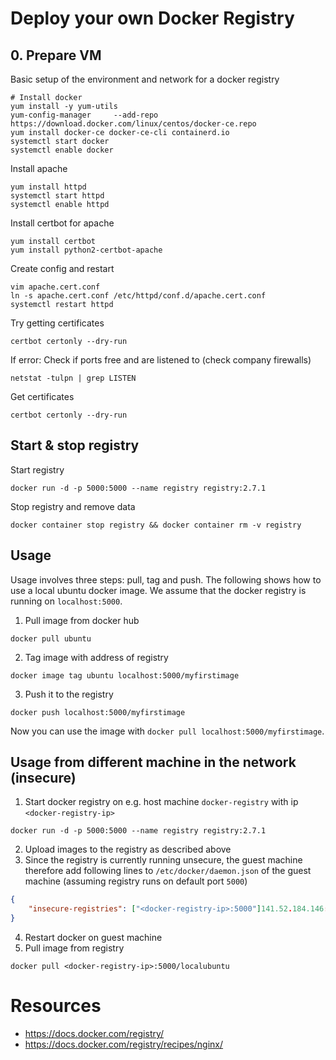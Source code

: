 # Deploy your own Docker Registry

## 0. Prepare VM

Basic setup of the environment and network for a docker registry
```shell
# Install docker
yum install -y yum-utils
yum-config-manager     --add-repo     https://download.docker.com/linux/centos/docker-ce.repo
yum install docker-ce docker-ce-cli containerd.io
systemctl start docker
systemctl enable docker
```

Install apache
```
yum install httpd
systemctl start httpd
systemctl enable httpd
```

Install certbot for apache
```
yum install certbot
yum install python2-certbot-apache
```

Create config and restart
```
vim apache.cert.conf
ln -s apache.cert.conf /etc/httpd/conf.d/apache.cert.conf
systemctl restart httpd
```

Try getting certificates
```
certbot certonly --dry-run
```

If error: Check if ports free and are listened to (check company firewalls)
```
netstat -tulpn | grep LISTEN
```

Get certificates
```
certbot certonly --dry-run
```

## Start & stop registry

Start registry
```
docker run -d -p 5000:5000 --name registry registry:2.7.1
```

Stop registry and remove data
```shell
docker container stop registry && docker container rm -v registry
```

## Usage

Usage involves three steps: pull, tag and push. The following shows how to use a local ubuntu docker image.
We assume that the docker registry is running on `localhost:5000`.

1. Pull image from docker hub 
```
docker pull ubuntu
```
2. Tag image with address of registry
```
docker image tag ubuntu localhost:5000/myfirstimage
```
3. Push it to the registry
```
docker push localhost:5000/myfirstimage
```
Now you can use the image with `docker pull localhost:5000/myfirstimage`. 

## Usage from different machine in the network (insecure)

1. Start docker registry on e.g. host machine `docker-registry` with ip `<docker-registry-ip>`
```
docker run -d -p 5000:5000 --name registry registry:2.7.1
```

2. Upload images to the registry as described above
3. Since the registry is currently running unsecure, the guest machine therefore add following lines to `/etc/docker/daemon.json` of the guest machine (assuming registry runs on default port `5000`)
```json
{
    "insecure-registries": ["<docker-registry-ip>:5000"]141.52.184.146:5000
}
```
4. Restart docker on guest machine
5. Pull image from registry
```shell
docker pull <docker-registry-ip>:5000/localubuntu
```


# Resources

- https://docs.docker.com/registry/
- https://docs.docker.com/registry/recipes/nginx/
